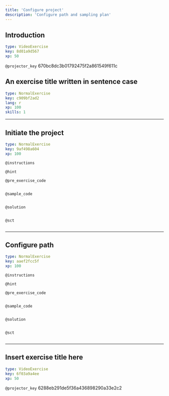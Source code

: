 ```yaml
---
title: 'Configure project'
description: 'Configure path and sampling plan'
---
```


## Introduction

```yaml
type: VideoExercise
key: 8d01a9d567
xp: 50
```

`@projector_key`
670bc8dc3b01792475f2a861549f611c



## An exercise title written in sentence case

```yaml
type: NormalExercise
key: c909bf2ad2
lang: r
xp: 100
skills: 1
```

---

## Initiate the project

```yaml
type: NormalExercise
key: 9af498a604
xp: 100
```



`@instructions`


`@hint`


`@pre_exercise_code`
```{r}

```

`@sample_code`
```{r}

```

`@solution`
```{r}

```

`@sct`
```{r}

```

---

## Configure path

```yaml
type: NormalExercise
key: aaef2fcc5f
xp: 100
```



`@instructions`


`@hint`


`@pre_exercise_code`
```{r}

```

`@sample_code`
```{r}

```

`@solution`
```{r}

```

`@sct`
```{r}

```

---

## Insert exercise title here

```yaml
type: VideoExercise
key: 6f03a9a4ee
xp: 50
```

`@projector_key`
6288eb291de5f36a436898290a33e2c2
